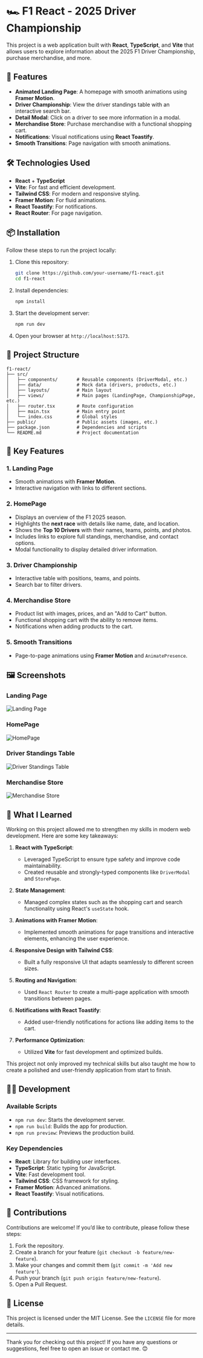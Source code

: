 # 🏎️ F1 React - 2025 Driver Championship

This project is a web application built with **React**, **TypeScript**, and **Vite** that allows users to explore information about the 2025 F1 Driver Championship, purchase merchandise, and more.

## 🚀 Features

- **Animated Landing Page**: A homepage with smooth animations using **Framer Motion**.
- **Driver Championship**: View the driver standings table with an interactive search bar.
- **Detail Modal**: Click on a driver to see more information in a modal.
- **Merchandise Store**: Purchase merchandise with a functional shopping cart.
- **Notifications**: Visual notifications using **React Toastify**.
- **Smooth Transitions**: Page navigation with smooth animations.

## 🛠️ Technologies Used

- **React** + **TypeScript**
- **Vite**: For fast and efficient development.
- **Tailwind CSS**: For modern and responsive styling.
- **Framer Motion**: For fluid animations.
- **React Toastify**: For notifications.
- **React Router**: For page navigation.

## 📦 Installation

Follow these steps to run the project locally:

1. Clone this repository:

   ```bash
   git clone https://github.com/your-username/f1-react.git
   cd f1-react
   ```

2. Install dependencies:

   ```bash
   npm install
   ```

3. Start the development server:

   ```bash
   npm run dev
   ```

4. Open your browser at `http://localhost:5173`.

## 📂 Project Structure

```
f1-react/
├── src/
│   ├── components/       # Reusable components (DriverModal, etc.)
│   ├── data/             # Mock data (drivers, products, etc.)
│   ├── layouts/          # Main layout
│   ├── views/            # Main pages (LandingPage, ChampionshipPage, etc.)
│   ├── router.tsx        # Route configuration
│   ├── main.tsx          # Main entry point
│   └── index.css         # Global styles
├── public/               # Public assets (images, etc.)
├── package.json          # Dependencies and scripts
└── README.md             # Project documentation
```

## 🌟 Key Features

### 1. **Landing Page**

- Smooth animations with **Framer Motion**.
- Interactive navigation with links to different sections.

### 2. **HomePage**

- Displays an overview of the F1 2025 season.
- Highlights the **next race** with details like name, date, and location.
- Shows the **Top 10 Drivers** with their names, teams, points, and photos.
- Includes links to explore full standings, merchandise, and contact options.
- Modal functionality to display detailed driver information.

### 3. **Driver Championship**

- Interactive table with positions, teams, and points.
- Search bar to filter drivers.

### 4. **Merchandise Store**

- Product list with images, prices, and an "Add to Cart" button.
- Functional shopping cart with the ability to remove items.
- Notifications when adding products to the cart.

### 5. **Smooth Transitions**

- Page-to-page animations using **Framer Motion** and `AnimatePresence`.

## 🖼️ Screenshots

### Landing Page

![Landing Page](https://via.placeholder.com/800x400?text=Landing+Page)

### HomePage

![HomePage](https://via.placeholder.com/800x400?text=HomePage)

### Driver Standings Table

![Driver Standings Table](https://via.placeholder.com/800x400?text=Driver+Standings+Table)

### Merchandise Store

![Merchandise Store](https://via.placeholder.com/800x400?text=Merchandise+Store)

## 🧠 What I Learned

Working on this project allowed me to strengthen my skills in modern web development. Here are some key takeaways:

1. **React with TypeScript**:

   - Leveraged TypeScript to ensure type safety and improve code maintainability.
   - Created reusable and strongly-typed components like `DriverModal` and `StorePage`.

2. **State Management**:

   - Managed complex states such as the shopping cart and search functionality using React's `useState` hook.

3. **Animations with Framer Motion**:

   - Implemented smooth animations for page transitions and interactive elements, enhancing the user experience.

4. **Responsive Design with Tailwind CSS**:

   - Built a fully responsive UI that adapts seamlessly to different screen sizes.

5. **Routing and Navigation**:

   - Used `React Router` to create a multi-page application with smooth transitions between pages.

6. **Notifications with React Toastify**:

   - Added user-friendly notifications for actions like adding items to the cart.

7. **Performance Optimization**:
   - Utilized **Vite** for fast development and optimized builds.

This project not only improved my technical skills but also taught me how to create a polished and user-friendly application from start to finish.

## 🧑‍💻 Development

### Available Scripts

- `npm run dev`: Starts the development server.
- `npm run build`: Builds the app for production.
- `npm run preview`: Previews the production build.

### Key Dependencies

- **React**: Library for building user interfaces.
- **TypeScript**: Static typing for JavaScript.
- **Vite**: Fast development tool.
- **Tailwind CSS**: CSS framework for styling.
- **Framer Motion**: Advanced animations.
- **React Toastify**: Visual notifications.

## 🤝 Contributions

Contributions are welcome! If you’d like to contribute, please follow these steps:

1. Fork the repository.
2. Create a branch for your feature (`git checkout -b feature/new-feature`).
3. Make your changes and commit them (`git commit -m 'Add new feature'`).
4. Push your branch (`git push origin feature/new-feature`).
5. Open a Pull Request.

## 📄 License

This project is licensed under the MIT License. See the `LICENSE` file for more details.

---

Thank you for checking out this project! If you have any questions or suggestions, feel free to open an issue or contact me. 😊
